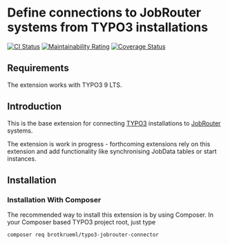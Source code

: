 # Define connections to JobRouter systems from TYPO3 installations

[![CI Status](https://github.com/brotkrueml/typo3-jobrouter-connector/workflows/CI/badge.svg?branch=master)](https://github.com/brotkrueml/typo3-jobrouter-connector/actions?query=workflow%3ACI)
[![Maintainability Rating](https://sonarcloud.io/api/project_badges/measure?project=typo3-jobrouter-connector&metric=sqale_rating)](https://sonarcloud.io/dashboard?id=typo3-jobrouter-connector)
[![Coverage Status](https://coveralls.io/repos/github/brotkrueml/typo3-jobrouter-connector/badge.svg?branch=master)](https://coveralls.io/github/brotkrueml/typo3-jobrouter-connector?branch=master)


## Requirements

The extension works with TYPO3 9 LTS.


## Introduction

This is the base extension for connecting [TYPO3](https://typo3.org/) installations to [JobRouter](https://www.jobrouter.com/) systems.

The extension is work in progress - forthcoming extensions rely on this extension and
add functionality like synchronising JobData tables or start instances.

## Installation

### Installation With Composer

The recommended way to install this extension is by using Composer. In your Composer based TYPO3 project root, just type

    composer req brotkrueml/typo3-jobrouter-connector
